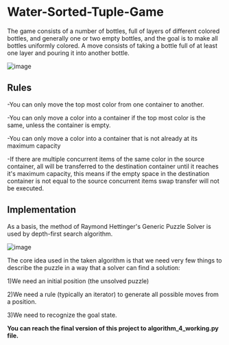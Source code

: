 # Water-Sorted-Tuple-Game
The game consists of a number of bottles, full of layers of different colored bottles, and generally one or two empty bottles, and the goal is to make all bottles uniformly colored. A move consists of taking a bottle full of at least one layer and pouring it into another bottle. 

![image](https://github.com/hazalnurasma/sorted-tuple-game/assets/16530226/121dab6b-1648-4b6d-9311-170638b12e83)

Rules
------

-You can only move the top most color from one container to another.

-You can only move a color into a container if the top most color is the same, unless the container is empty.

-You can only move a color into a container that is not already at its maximum capacity

-If there are multiple concurrent items of the same color in the source container, all will be transferred to the destination container until it reaches it's maximum capacity, this means if the empty space in the destination container is not equal to the source concurrent items swap transfer will not be executed.

Implementation
------
As a basis, the method of Raymond Hettinger's Generic Puzzle Solver is used by depth-first search algorithm.

![image](https://github.com/hazalnurasma/sorted-tuple-game/assets/16530226/df61f0c7-a6fd-4fd6-99a7-822d88d11b2f)


The core idea used in the taken algorithm is that we need very few things to describe the puzzle in a way that a solver can find a solution:

1)We need an initial position (the unsolved puzzle)

2)We need a rule (typically an iterator) to generate all possible moves from a position.

3)We need to recognize the goal state.

**You can reach the final version of this project to algorithm_4_working.py file.**



